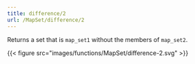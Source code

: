 ```yaml
---
title: difference/2
url: /MapSet/difference/2
---
```


Returns a set that is `map_set1` without the members of `map_set2`.

{{< figure src="images/functions/MapSet/difference-2.svg" >}}
